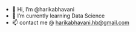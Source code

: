 - 👋 Hi, I’m @harikabhavani
- 🌱 I’m currently learning Data Science
- 📫 contact me @ harikabhavani.hb@gmail.com

<!---
harikabhavani/harikabhavani is a ✨ special ✨ repository because its `README.md` (this file) appears on your GitHub profile.
You can click the Preview link to take a look at your changes.
--->
